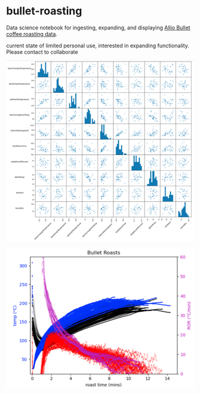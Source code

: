 # bullet-roasting
Data science notebook for ingesting, expanding, and displaying [Allio Bullet coffee roasting data](https://aillio.com/?page_id=23112).

current state of limited personal use, interested in expanding functionality. Please contact to collaborate


![roasting data scatter plot](https://github.com/rockpyer/bullet-roasting/blob/main/bulletRoastingEDA.png)


![roasting data with itbs ror](https://github.com/rockpyer/bullet-roasting/blob/main/allRoastsPlt.png)

